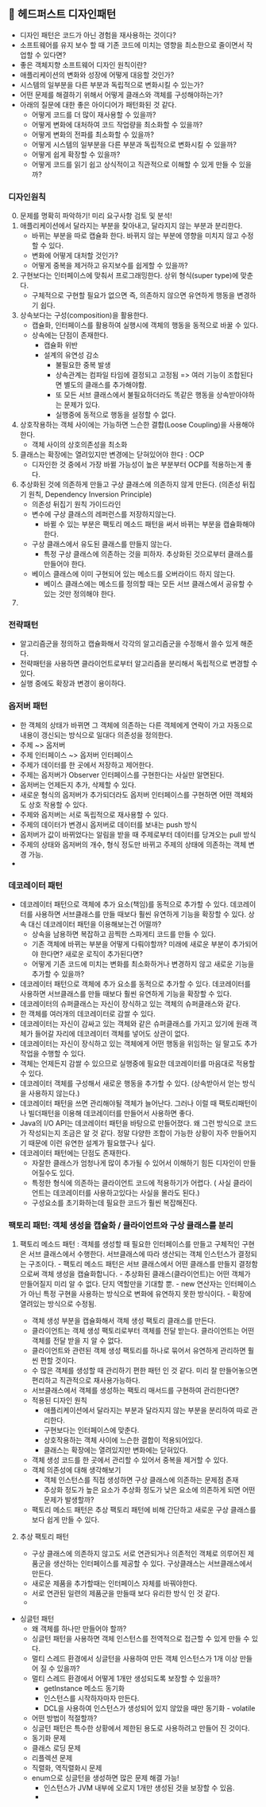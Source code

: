 ## 📘  헤드퍼스트 디자인패턴

- 디자인 패턴은 코드가 아닌 경험을 재사용하는 것이다?
- 소프트웨어를 유지 보수 할 때 기존 코드에 미치는 영향을 최소한으로 줄이면서 작업할 수 있다면?
- 좋은 객체지향 소프트웨어 디자인 원칙이란? 
- 애플리케이션의 변화와 성장에 어떻게 대응할 것인가? 
- 시스템의 일부분을 다른 부분과 독립적으로 변화시킬 수 있는가? 
- 어떤 문제를 해결하기 위해서 어떻게 클래스와 객체를 구성해야하는가?
- 아래의 질문에 대한 좋은 아이디어가 패턴화된 것 같다.
	-   어떻게 코드를 더 많이 재사용할 수 있을까?
	-   어떻게 변화에 대처하여 코드 작업량을 최소화할 수 있을까?
	-   어떻게 변화의 전파를 최소화할 수 있을까?
	-   어떻게 시스템의 일부분을 다른 부분과 독립적으로 변화시킬 수 있을까?
	-   어떻게 쉽게 확장할 수 있을까?
	-   어떻게 코드를 읽기 쉽고 상식적이고 직관적으로 이해할 수 있게 만들 수 있을까?

### 디자인원칙
0. 문제를 명확히 파악하기! 미리 요구사항 검토 및 분석!
1. 애플리케이션에서 달라지는 부분을 찾아내고, 달라지지 않는 부분과 분리한다. 
	- 바뀌는 부분을 따로 캡슐화 한다. 바뀌지 않는 부분에 영향을 미치지 않고 수정할 수 있다. 
	- 변화에 어떻게 대처할 것인가?
	- 어떻게 중복을 제거하고 유지보수를 쉽게할 수 있을까? 
2. 구현보다는 인터페이스에 맞춰서 프로그래밍한다. 상위 형식(super type)에 맞춘다.
	- 구체적으로 구현할 필요가 없으면 즉, 의존하지 않으면 유연하게 행동을 변경하기 쉽다.
3. 상속보다는 구성(composition)을 활용한다.
	- 캡슐화, 인터페이스를 활용하여 실행시에 객체의 행동을 동적으로 바꿀 수 있다.
	- 상속에는 단점이 존재한다.
		- 캡슐화 위반
		- 설계의 유연성 감소
			- 불필요한 중복 발생
			- 상속관계는 컴파일 타임에 결정되고 고정됨 => 여러 기능이 조합된다면 별도의 클래스를 추가해야함. 
			- 또 모든 서브 클래스에서 불필요하더라도 똑같은 행동을 상속받아야하는 문제가 있다. 
			- 실행중에 동적으로 행동을 설정할 수 없다. 
4. 상호작용하는 객체 사이에는 가능하면 느슨한 결합(Loose Coupling)을 사용해야한다.
	- 객체 사이의 상호의존성을 최소화
5. 클래스는 확장에는 열려있지만 변경에는 닫혀있어야 한다 : OCP
	- 디자인한 것 중에서 가장 바뀔 가능성이 높은 부분부터 OCP를 적용하는게 좋다.  
6. 추상화된 것에 의존하게 만들고 구상 클래스에 의존하지 않게 만든다. (의존성 뒤집기 원칙, Dependency Inversion Principle)
	- 의존성 뒤집기 원칙 가이드라인
	- 변수에 구상 클래스의 레퍼런스를 저장하지않는다. 
		- 바뀔 수 있는 부분은 팩토리 메소드 패턴을 써서 바뀌는 부분을 캡슐화해야한다. 
	- 구상 클래스에서 유도된 클래스를 만들지 않는다.
		- 특정 구상 클래스에 의존하는 것을 피하자. 추상화된 것으로부터 클래스를 만들어야 한다.
	- 베이스 클래스에 이미 구현되어 있는 메소드를 오버라이드 하지 않는다.
		- 베이스 클래스에는 메소드를 정의할 때는 모든 서브 클래스에서 공유할 수 있는 것만 정의해야 한다.
7.  

### 전략패턴
- 알고리즘군을 정의하고 캡슐화해서 각각의 알고리즘군을 수정해서 쓸수 있게 해준다. 
- 전략패턴을 사용하면 클라이언트로부터 알고리즘을 분리해서 독립적으로 변경할 수 있다.
- 실행 중에도 확장과 변경이 용이하다.

### 옵저버 패턴
- 한 객체의 상태가 바뀌면 그 객체에 의존하는 다른 객체에게 연락이 가고 자동으로 내용이 갱신되는 방식으로 일대다 의존성을 정의한다.
- 주제 ~> 옵저버
- 주제 인터페이스 ~> 옵저버 인터페이스
- 주제가 데이터를 한 곳에서 저장하고 제어한다.
- 주제는 옵저버가 Observer 인터페이스를 구현한다는 사실만 알면된다.
- 옵저버는 언제든지 추가, 삭제할 수 있다.
- 새로운 형식의 옵저버가 추가되더라도 옵저버 인터페이스를 구현하면 어떤 객체와도 상호 작용할 수 있다. 
- 주제와 옵저버는 서로 독립적으로 재사용할 수 있다.
- 주제의 데이터가 변경시 옵저버로 데이터를 보내는 push 방식
- 옵저버가 값이 바뀌었다는 알림을 받을 때 주제로부터 데이터를 당겨오는 pull 방식
- 주제의 상태와 옵저버의 개수, 형식 정도만 바뀌고 주제의 상태에 의존하는 객체 변경 가능.
- 

### 데코레이터 패턴
- 데코레이터 패턴으로 객체에 추가 요소(책임)를 동적으로 추가할 수 있다. 데코레이터를 사용하면 서브클래스를 만들 때보다 훨씬 유연하게 기능을 확장할 수 있다. 상속 대신 데코레이터 패턴을 이용해보는건 어떨까? 
	- 상속을 남용하면 복잡하고 끔찍한 스파게티 코드를 만들 수 있다.
	- 기존 객체에 바뀌는 부분을 어떻게 다뤄야할까? 미래에 새로운 부분이 추가되어야 한다면? 새로운 로직이 추가된다면? 
	- 어떻게 기존 코드에 미치는 변화를 최소화하거나 변경하지 않고 새로운 기능을 추가할 수 있을까? 
- 데코레이터 패턴으로 객체에 추가 요소를 동적으로 추가할 수 있다. 데코레이터를 사용하면 서브클래스를 만들 때보다 훨씬 유연하게 기능을 확장할 수 있다.
- 데코레이터의 슈퍼클래스는 자신이 장식하고 있는 객체의 슈퍼클래스와 같다. 
- 한 객체를 여러개의 데코레이터로 감쌀 수 있다.
- 데코레이터는 자신이 감싸고 있는 객체와 같은 슈퍼클래스를 가지고 있기에 원래 객체가 들어갈 자리에 데코레이터 객체를 넣어도 상관이 없다. 
- 데코레이터는 자신이 장식하고 있는 객체에게 어떤 행동을 위임하는 일 말고도 추가 작업을 수행할 수 있다. 
- 객체는 언제든지 감쌀 수 있으므로 실행중에 필요한 데코레이터를 마음대로 적용할 수 있다.
- 데코레이터 객체를 구성해서 새로운 행동을 추가할 수 있다. (상속받아서 얻는 방식을 사용하지 않는다.)
- 데코레이터 패턴을 쓰면 관리해야될 객체가 늘어난다. 그러나 이럴 때 팩토리패턴이나 빌더패턴을 이용해 데코레이터를 만들어서 사용하면 좋다. 
- Java의 I/O API는 데코레이터 패턴을 바탕으로 만들어졌다. 왜 그런 방식으로 코드가 작성되는지 조금은 알 것 같다. 정말 다양한 조합이 가능한 상황이 자주 만들어지기 때문에 이런 유연한 설계가 필요했구나 싶다. 
- 데코레이터 패턴에는 단점도 존재한다.
	- 자잘한 클래스가 엄청나게 많이 추가될 수 있어서 이해하기 힘든 디자인이 만들어질수도 있다. 
	- 특정한 형식에 의존하는 클라이언트 코드에 적용하기가 어렵다. ( 사실 클라이언트는 데코레이터를 사용하고있다는 사실을 몰라도 된다.) 
	- 구성요소를 초기화하는데 필요한 코드가 훨씬 복잡해진다.

### 팩토리 패턴: 객체 생성을 캡슐화 / 클라이언트와 구상 클래스를 분리
1. 팩토리 메소드 패턴 : 객체를 생성할 때 필요한 인터페이스를 만들고 구체적인 구현은 서브 클래스에서 수행한다. 서브클래스에 따라 생산되는 객체 인스턴스가 결정되는 구조이다.
		- 팩토리 메소드 패턴은 서브 클래스에서 어떤 클래스를 만들지 결정함으로써 객체 생성을 캡슐화합니다.
		- 추상화된 클래스(클라이언트)는 어떤 객체가 만들어질지 미리 알 수 없다. 단지 역할만을 기대할 뿐.
		- new 연산자는 인터페이스가 아닌 특정 구현을 사용하는 방식으로 변화에 유연하지 못한 방식이다.
		- 확장에 열려있는 방식으로 수정됨.
	- 객체 생성 부분을 캡슐화해서 객체 생성 팩토리 클래스를 만든다. 
	- 클라이언트는 객체 생성 팩토리로부터 객체를 전달 받는다. 클라이언트는 어떤 객체를 전달 받을 지 알 수 없다. 
	- 클라이언트와 관련된 객체 생성 팩토리를 하나로 묶어서 유연하게 관리하면 훨씬 편할 것이다.
	- 수 많은 객체를 생성할 때 관리하기 편한 패턴 인 것 같다. 미리 잘 만들어놓으면 편리하고 직관적으로 재사용가능하다.
	- 서브클래스에서 객체를 생성하는 팩토리 매서드를 구현하여 관리한다면? 
	- 적용된 디자인 원칙
		- 애플리케이션에서 달라지는 부분과 달라지지 않는 부분을 분리하여 따로 관리한다. 
		- 구현보다는 인터페이스에 맞춘다.
		- 상호작용하는 객체 사이에 느슨한 결합이 적용되어있다.
		- 클래스는 확장에는 열려있지만 변화에는 닫혀있다.
	- 객체 생성 코드를 한 곳에서 관리할 수 있어서 중복을 제거할 수 있다. 
	- 객체 의존성에 대해 생각해보기
		- 객체 인스턴스를 직접 생성하면 구상 클래스에 의존하는 문제점 존재
		- 추상화 정도가 높은 요소가 추상화 정도가 낮은 요소에 의존하게 되면 어떤 문제가 발생할까?
	- 팩토리 메소드 패턴은 추상 팩토리 패턴에 비해 간단하고 새로운 구상 클래스를 보다 쉽게 만들 수 있다.
	
2. 추상 팩토리 패턴
	- 구상 클래스에 의존하지 않고도 서로 연관되거나 의존적인 객체로 의루어진 제품군을 생산하는 인터페이스를 제공할 수 있다. 구상클래스는 서브클래스에서 만든다.
	- 새로운 제품을 추가할때는 인터페이스 자체를 바꿔야한다. 
	- 서로 연관된 일련의 제품군을 만들때 보다 유리한 방식 인 것 같다.
	- 
- 싱글턴 패턴
	- 왜 객체를 하나만 만들어야 할까? 
	- 싱글턴 패턴을 사용하면 객체 인스턴스를 전역적으로 접근할 수 있게 만들 수 있다. 
	- 멀티 스레드 환경에서 싱글턴을 사용하여 만든 객체 인스턴스가 1개 이상 만들어 질 수 있을까? 
	- 멀티 스레드 환경에서 어떻게 1개만 생성되도록 보장할 수 있을까?
		- getInstance 메소드 동기화
		- 인스턴스를 시작하자마자 만든다.
		- DCL을 사용하여 인스턴스가 생성되어 있지 않았을 때만 동기화 - volatile
	- 어떤 방법이 적절할까?
	- 싱글턴 패턴은 특수한 상황에서 제한된 용도로 사용하려고 만들어 진 것이다. 
	- 동기화 문제
	- 클래스 로딩 문제
	- 리플렉션 문제
	- 직렬화, 역직렬화시 문제
	- enum으로 싱글턴을 생성하면 많은 문제 해결 가능!
		- 인스턴스가 JVM 내부에 오로지 1개만 생성된 것을 보장할 수 있음.
		- 
